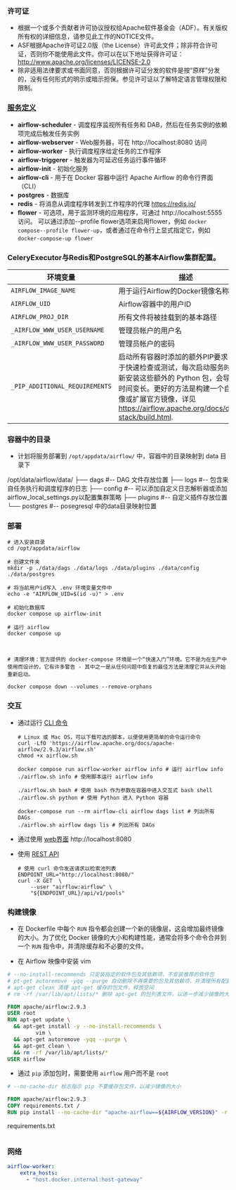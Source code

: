 ### 许可证

- 根据一个或多个贡献者许可协议授权给Apache软件基金会（ADF）。有关版权所有权的详细信息，请参见此工作的NOTICE文件。
- ASF根据Apache许可证2.0版（the License）许可此文件；除非符合许可证，否则你不能使用此文件。你可以在以下地址获得许可证：http://www.apache.org/licenses/LICENSE-2.0
- 除非适用法律要求或书面同意，否则根据许可证分发的软件是按“原样”分发的，没有任何形式的明示或暗示担保。参见许可证以了解特定语言管理权限和限制。

### [服务定义](https://airflow.apache.org/docs/apache-airflow/stable/howto/docker-compose/index.html)

- **airflow-scheduler** - 调度程序监视所有任务和 DAB，然后在任务实例的依赖项完成后触发任务实例
- **airflow-webserver** - Web服务器，可在 http://localhost:8080 访问
- **airflow-worker** - 执行调度程序给定任务的工作程序
- **airflow-triggerer** - 触发器为可延迟任务运行事件循环
- **airflow-init** - 初始化服务
- **airflow-cli** - 用于在 Docker 容器中运行 Apache Airflow 的命令行界面（CLI）
- **postgres** - 数据库
- **redis** - 将消息从调度程序转发到工作程序的代理 https://redis.io/
- **flower** - 可选项，用于监测环境的应用程序，可通过 http://localhost:5555 访问。 可以通过添加--profile flower选项来启用flower，例如 `docker compose--profile flower-up`，或者通过在命令行上显式指定它，例如 `docker-compose-up flower`

### CeleryExecutor与Redis和PostgreSQL的基本Airflow集群配置。

| 环境变量                       | 描述                                                         | 默认值                 |
| ------------------------------ | ------------------------------------------------------------ | ---------------------- |
| `AIRFLOW_IMAGE_NAME`           | 用于运行Airflow的Docker镜像名称                              | `apache/airflow:2.9.3` |
| `AIRFLOW_UID`                  | Airflow容器中的用户ID                                        | `50000`                |
| `AIRFLOW_PROJ_DIR`             | 所有文件将被挂载到的基本路径                                 | `.`                    |
| `_AIRFLOW_WWW_USER_USERNAME`   | 管理员帐户的用户名                                           | `airflow`              |
| `_AIRFLOW_WWW_USER_PASSWORD`   | 管理员帐户的密码                                             | `airflow`              |
| `_PIP_ADDITIONAL_REQUIREMENTS` | 启动所有容器时添加的额外PIP要求，仅用于快速检查或测试，每次启动服务时都会重新安装这些额外的 Python 包，会导致启动时间变长。更好的方法是构建一个自定义镜像或扩展官方镜像，详见 https://airflow.apache.org/docs/docker-stack/build.html. | `''`                   |

### 容器中的目录

- 计划将服务部署到 `/opt/appdata/airflow/` 中，容器中的目录映射到 data 目录下

/opt/data/airflow/data/
├── dags                  #-- DAG 文件存放位置
├── logs                   #-- 包含来自任务执行和调度程序的日志
├── config               #-- 可以添加自定义日志解析器或添加airflow_local_settings.py以配置集群策略 
├── plugins             #-- 自定义插件存放位置
└── postgres          #-- posegresql 中的data目录映射位置

### 部署

```shell
# 进入安装目录
cd /opt/appdata/airflow

# 创建文件夹
mkdir -p ./data/dags ./data/logs ./data/plugins ./data/config ./data/postgres

# 将当前用户id写入 .env 环境变量文件中
echo -e "AIRFLOW_UID=$(id -u)" > .env

# 初始化数据库
docker compose up airflow-init

# 运行 airflow
docker compose up



# 清理环境：官方提供的 docker-compose 环境是一个“快速入门”环境。它不是为在生产中使用而设计的，它有许多警告 - 其中之一是从任何问题中恢复的最佳方法是清理它并从头开始重新启动。

docker compose down --volumes --remove-orphans
```

### 交互

- 通过运行 [CLI 命令](https://airflow.apache.org/docs/apache-airflow/stable/howto/usage-cli.html)

  ```shell
  # Linux 或 Mac OS，可以下载可选的脚本，以便使用更简单的命令运行命令
  curl -LfO 'https://airflow.apache.org/docs/apache-airflow/2.9.3/airflow.sh'
  chmod +x airflow.sh
  
  docker compose run airflow-worker airflow info # 运行 airflow info
  ./airflow.sh info # 使用脚本运行 airflow info
  
  ./airflow.sh bash # 使用 bash 作为参数在容器中进入交互式 bash shell
  ./airflow.sh python # 使用 Python 进入 Python 容器
  
  docker-compose run --rm airflow-cli airflow dags list # 列出所有 DAGs
  ./airflow.sh airflow dags lis # 列出所有 DAGs
  ```

- 通过使用 [web界面](https://airflow.apache.org/docs/apache-airflow/stable/ui.html) http://localhost:8080

- 使用 [REST API](https://airflow.apache.org/docs/apache-airflow/stable/stable-rest-api-ref.html)

  ```shell
  # 使用 curl 命令发送请求以检索池列表
  ENDPOINT_URL="http://localhost:8080/"
  curl -X GET  \
      --user "airflow:airflow" \
      "${ENDPOINT_URL}/api/v1/pools"
  ```

### 构建镜像

- 在 Dockerfile 中每个 `RUN` 指令都会创建一个新的镜像层，这会增加最终镜像的大小。为了优化 Docker 镜像的大小和构建性能，通常会将多个命令合并到一个 `RUN` 指令中，并清除缓存和不必要的文件。

- 在 Airflow 映像中安装 vim

```dockerfile
# --no-install-recommends 只安装指定的软件包及其依赖项，不安装推荐的软件包
# pt-get autoremove -yqq --purge 自动删除不再需要的包及其依赖项，并清理所有配置文件
# apt-get clean 清理 apt-get 缓存的包文件，释放空间
# rm -rf /var/lib/apt/lists/* 删除 apt-get 的包列表文件，以进一步减少镜像的大小

FROM apache/airflow:2.9.3
USER root
RUN apt-get update \
  && apt-get install -y --no-install-recommends \
         vim \
  && apt-get autoremove -yqq --purge \
  && apt-get clean \
  && rm -rf /var/lib/apt/lists/*
USER airflow
```

- 通过 `pip` 添加包时，需要使用 `airflow` 用户而不是 `root`

```dockerfile
# --no-cache-dir 标志指示 pip 不要缓存包文件，以减少镜像的大小

FROM apache/airflow:2.9.3
COPY requirements.txt /
RUN pip install --no-cache-dir "apache-airflow==${AIRFLOW_VERSION}" -r /requirements.txt
```

requirements.txt

```python

```

### 网络

```yaml
airflow-worker:
    extra_hosts:
      - "host.docker.internal:host-gateway"
```

